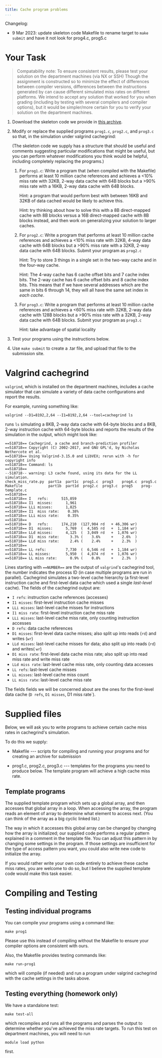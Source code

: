```yaml
---
title: Cache program problems
...
```


<div class="changelog">
Changelog: 

*  9 Mar 2023: update skeleton code Makefile to rename target to `make submit` and have it not look
   for prog4.c, prog5.c
</div>


# Your Task

> Compatability note: 
> To ensure consistent results, please test your solution on the department machines (via NX or SSH)
> Though the assignment is constructed so to minimize the effect of differences between compiler
> versions, differences between the instructions generated by
> can cause different simulated miss rates on different platforms.
> We intend to accept any solution that worked for you when grading (including by testing with several
> compilers and compiler options), but it would be simpler/more certain for you to verify your solution
> on the department machines.

1.  Download the skeleton code we provide in [this archive](files/cache-progs/cache-progs.tar).

2. Modify or replace the supplied programs `prog1.c`, `prog2.c`, and `prog3.c` so that, in the simulation under valgrind cachegrind:

    (The skeleton code we supply has a structure that should be useful and comments suggesting particular modifications that might be useful, but you can perform whatever modifications you think would be helpful, including completely replacing the programs.)

    1.  For `prog1.c`: Write a program that (when compiled with the Makefile) performs at least 10 million cache references and achieves a <10% miss rate with 32KB, 2-way data cache with 64B blocks but a >90% miss rate with a 16KB, 2-way data cache with 64B blocks.
        
        Hint: a program that would perform best with between 16KB and 32KB of data cached would be likely to achieve this.

        Hint: try thinking about how to solve this with a 8B direct-mapped cache with 8B blocks versus a 16B direct-mapped cache with 8B blocks instead, and then work on generalizing your solution to larger caches.

    1.  For `prog2.c`: Write a program that performs at least 10 million cache references and achieves a <10% miss rate with 32KB, 4-way data cache with 64B blocks but a >90% miss rate with a 32KB, 2-way data cache with 64B blocks. Submit your program as `prog2.c`

        Hint: Try to store 3 things in a single set in the two-way cache and in the four-way cache.

        Hint: The 4-way cache has 6 cache offset bits and 7 cache index bits. The 2-way cache has 6 cache offset bits and 8 cache index bits. This means that if we have several  addresses which are the same in bits 6 through 14, they will all have the same set index in *each cache*.

    1.  For `prog3.c`: Write a program that performs at least 10 million cache references and achieves a <60% miss rate with 32KB, 2-way data cache with 128B blocks but a >90% miss rate with a 32KB, 2-way data cache with 64B blocks. Submit your program as `prog3.c`

        Hint: take advantage of spatial locality

3.  Test your programs using the instructions below.

3.  Use `make submit` to create a .tar file, and upload that file to the submission site.

<!-- FIXME: thing with template code -->
# Valgrind cachegrind

`valgrind`, which is installed on the department machines, includes a cache simulator
that can simulate a variety of data cache configurations and report the results.

For example, running something like:
    
    valgrind --D1=8192,2,64 --I1=8192,2,64 --tool=cachegrind ls

runs `ls` simulating a 8KB, 2-way data cache with 64-byte blocks and a 8KB, 2-way instruction
cache with 64-byte blocks and reports the results of the simulation in the output,
which might look like:

    ==518718== Cachegrind, a cache and branch-prediction profiler
    ==518718== Copyright (C) 2002-2017, and GNU GPL'd, by Nicholas Nethercote et al.
    ==518718== Using Valgrind-3.15.0 and LibVEX; rerun with -h for copyright info
    ==518718== Command: ls
    ==518718== 
    --518718-- warning: L3 cache found, using its data for the LL simulation.
    check_miss_rate.py  part1a  part1c  prog1.c  prog3    prog4.c  prog5.c
    Makefile            part1b  part1d  prog2.c  prog3.c  prog5    prog-template.c
    ==518718== 
    ==518718== I   refs:      515,059
    ==518718== I1  misses:      1,961
    ==518718== LLi misses:      1,825
    ==518718== I1  miss rate:    0.38%
    ==518718== LLi miss rate:    0.35%
    ==518718== 
    ==518718== D   refs:      174,210  (127,904 rd   + 46,306 wr)
    ==518718== D1  misses:      5,769  (  4,585 rd   +  1,184 wr)
    ==518718== LLd misses:      4,125  (  3,049 rd   +  1,076 wr)
    ==518718== D1  miss rate:     3.3% (    3.6%     +    2.6%  )
    ==518718== LLd miss rate:     2.4% (    2.4%     +    2.3%  )
    ==518718== 
    ==518718== LL refs:         7,730  (  6,546 rd   +  1,184 wr)
    ==518718== LL misses:       5,950  (  4,874 rd   +  1,076 wr)
    ==518718== LL miss rate:      0.9% (    0.8%     +    2.3%  )

Lines starting with `==NUMBER==` are the output of `valgrind`'s cachegrind tool, the number
indicates the process ID (in case multiple programs are run in parallel). Cachegrind simulates
a two-level cache hierarchy (a first-level instruction cache and first-level data cache
which used a single *last-level* cache). The fields of the cachegrind output are:

*  `I refs`: instruction cache references (accesses)
*  `I1 misses`: first-level instruction cache misses
*  `LLi misses`: last-level cache misses for instructions
*  `I1 miss rate`: first-level instruction cache miss rate
*  `LLi misses`: last-level cache miss rate, only counting instruction accesses
*  `D refs`: data cache references
*  `D1 misses`: first-level data cache misses; also split up into reads (`rd`) and writes (`wr`)
*  `LLd misses`: last-level cache misses for data; also split up into reads (`rd`) and writes( `wr`)
*  `D1 miss rate`: first-level data cache miss rate; also split up into read miss rate and write miss rate
*  `LLd miss rate`: last-level cache miss rate, only counting data accesses
*  `LL refs`: last-level cache misses
*  `LL misses`: last-level cache miss count
*  `LL miss rate`: last-level cache miss rate

The fields fields we will be concerned about are the ones for the first-level data cache (`D refs`, `D1 misses`, D1 miss rate`).


# Supplied files

Below, we will ask you to write programs to achieve certain cache miss rates in cachegrind's simulation.

To do this we supply:

*  Makefile --- scripts for compiling and running your programs and for creating an archive for submission
    
*  prog1.c, prog2.c, prog3.c --- templates for the programs you need to produce below. The
   template program will achieve a high cache miss rate.

## Template programs

The supplied template program which sets up a global array, and then accesses that global array
in a loop. When accessing the array, the program reads an element of array to determine what element
to access next. (You can think of the array as a big cyclic linked list.)

The way in which it accesses this global array can be changed by changing how the array is initialized;
our supplied code performs a regular pattern explained in a comment in the template file. You can adjust
this pattern in by changing some settings in the program. If those settings are insufficient for
the type of access pattern you want, you could also write new code to initialize the array.

If you would rather write your own code entirely to achieve these cache miss rates, you are welcome to do so,
but I believe the supplied template code would make this task easier.

# Compiling and Testing

## Testing individual programs

You can compile your programs using a command like:

    make prog1

Please use this instead of compiling without the Makefile to ensure your compiler options are consistent with ours.

Also, the Makefile provides testing commands like:

    make run-prog1

which will compile (if needed) and run a program under valgrind cachegrind with the cache settings
in the tasks above.

## Testing everything (homework only)

We have a standalone test:

    make test-all

which recompiles and runs all the programs and parses the output to determine whether
you've achieved the miss rate targets. To run this test on department machines, you will need to run

    module load python

first.
